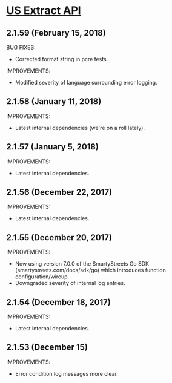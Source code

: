 # [US Extract API](https://smartystreets.com/docs/local/us-extract-api)


## 2.1.59 (February 15, 2018)

BUG FIXES:

- Corrected format string in pcre tests.

IMPROVEMENTS:

- Modified severity of language surrounding error logging.


## 2.1.58 (January 11, 2018)

IMPROVEMENTS:

- Latest internal dependencies (we're on a roll lately).


## 2.1.57 (January 5, 2018)

IMPROVEMENTS:

- Latest internal dependencies.


## 2.1.56 (December 22, 2017)

IMPROVEMENTS:

- Latest internal dependencies.


## 2.1.55 (December 20, 2017)

IMPROVEMENTS:

- Now using version 7.0.0 of the SmartyStreets Go SDK (smartystreets.com/docs/sdk/go) which introduces function configuration/wireup.
- Downgraded severity of internal log entries.


## 2.1.54 (December 18, 2017)

IMPROVEMENTS:

- Latest internal dependencies.


## 2.1.53 (December 15)

IMPROVEMENTS:

- Error condition log messages more clear.
